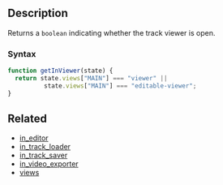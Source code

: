 ## Description

Returns a `boolean` indicating whether the track viewer is open.

### Syntax

```js
function getInViewer(state) {
  return state.views["MAIN"] === "viewer" || 
          state.views["MAIN"] === "editable-viewer";
}
```

## Related

- [in_editor](./in_editor.md)
- [in_track_loader](./in_track_loader.md)
- [in_track_saver](./in_track_saver.md)
- [in_video_exporter](./in_video_exporter.md)
- [views](./views.md)
